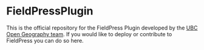 # FieldPressPlugin
This is the official repository for the FieldPress Plugin developed by the [UBC Open Geography team](http://open.geog.ubc.ca). If you would like to deploy or contribute to FieldPress you can do so here. 
